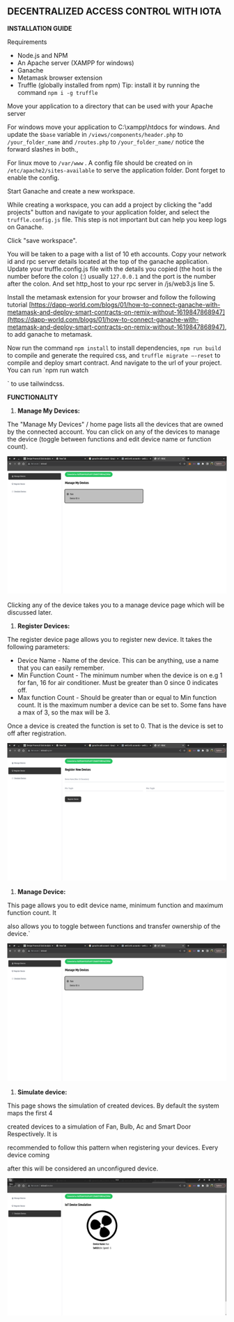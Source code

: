 ## **DECENTRALIZED ACCESS CONTROL WITH IOTA**

**INSTALLATION GUIDE**

Requirements

- Node.js and NPM
- An Apache server (XAMPP for windows)
- Ganache
- Metamask browser extension
- Truffle (globally installed from npm)
  Tip: install it by running the command `npm i -g truffle`

Move your application to a directory that can be used with your Apache server

For windows move your application to C:\xampp\htdocs for windows. And update the `$base` variable in `/views/components/header.php` to `/your_folder_name` and `/routes.php` to `/your_folder_name/` notice the forward slashes in both.,

For linux move to `/var/www` . A config file should be created on in `/etc/apache2/sites-available` to serve the application folder. Dont forget to enable the config.

Start Ganache and create a new workspace.

While creating a workspace, you can add a project by clicking the "add projects" button and navigate to your application folder, and select the `truffle.config.js` file. This step is not important but can help you keep logs on Ganache.

Click "save workspace".

You will be taken to a page with a list of 10 eth accounts. Copy your network id and rpc server details located at the top of the ganache application. Update your truffle.config.js file with the details you copied (the host is the number before the colon (:) usually `127.0.0.1` and the port is the number after the colon. And set http_host to your rpc server in /js/web3.js line 5.

Install the metamask extension for your browser and follow the following tutorial [https://dapp-world.com/blogs/01/how-to-connect-ganache-with-metamask-and-deploy-smart-contracts-on-remix-without-1619847868947](https://dapp-world.com/blogs/01/how-to-connect-ganache-with-metamask-and-deploy-smart-contracts-on-remix-without-1619847868947), to add ganache to metamask.

Now run the command `npm install` to install dependencies, `npm run build` to compile and generate the required css, and `truffle migrate –-reset` to compile and deploy smart contract. And navigate to the url of your project. You can run `npm run watch

` to use tailwindcss.

**FUNCTIONALITY**

1. **Manage My Devices:**

The "Manage My Devices" / home page lists all the devices that are owned by the connected account. You can click on any of the devices to manage the device (toggle between functions and edit device name or function count).

![](https://github.com/xenonwellz/IoT-RBAC/raw/master/images/4.png)

Clicking any of the device takes you to a manage device page which will be discussed later.

1. **Register Devices:**

The register device page allows you to register new device. It takes the following parameters:

- Device Name - Name of the device. This can be anything, use a name that you can easily remember.
- Min Function Count - The minimum number when the device is on e.g 1 for fan, 16 for air conditioner. Must be greater than 0 since 0 indicates off.
- Max function Count - Should be greater than or equal to Min function count. It is the maximum number a device can be set to. Some fans have a max of 3, so the max will be 3.

Once a device is created the function is set to 0. That is the device is set to off after registration.

![](https://github.com/xenonwellz/IoT-RBAC/raw/master/images/2.png)

1. **Manage Device:**

This page allows you to edit device name, minimum function and maximum function count. It

also allows you to toggle between functions and transfer ownership of the device.`

![](https://github.com/xenonwellz/IoT-RBAC/raw/master/images/4.png)

1. **Simulate device:**

This page shows the simulation of created devices. By default the system maps the first 4

created devices to a simulation of Fan, Bulb, Ac and Smart Door Respectively. It is

recommended to follow this pattern when registering your devices. Every device coming

after this will be considered an unconfigured device.

![](https://github.com/xenonwellz/IoT-RBAC/raw/master/images/3.png)
